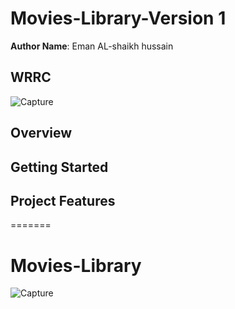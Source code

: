  # Movies-Library-Version 1
 

**Author Name**:  Eman AL-shaikh hussain

## WRRC
 ![Capture](https://user-images.githubusercontent.com/97835837/151723205-b7841342-c989-45b7-b0b7-435bcb984867.PNG)


## Overview

## Getting Started
<!-- What are the steps that a user must take in order to build this app on their own machine and get it running? -->

## Project Features
<!-- What are the features included in you app -->
=======
# Movies-Library
![Capture](https://user-images.githubusercontent.com/97835837/151723205-b7841342-c989-45b7-b0b7-435bcb984867.PNG)
